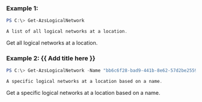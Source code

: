 ### Example 1:
```powershell
PS C:\> Get-AzsLogicalNetwork

A list of all logical networks at a location.
```

Get all logical networks at a location.

### Example 2: {{ Add title here }}
```powershell
PS C:\> Get-AzsLogicalNetwork -Name "bb6c6f28-bad9-441b-8e62-57d2be255904"

A specific logical networks at a location based on a name.
```

Get a specific logical networks at a location based on a name.
